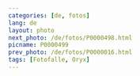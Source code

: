 ```yaml
---
categories: [de, fotos]
lang: de
layout: photo
next_photo: /de/fotos/P0000498.html
picname: P0000499
prev_photo: /de/fotos/P0000016.html
tags: [Fotofalle, Oryx]
---
```


